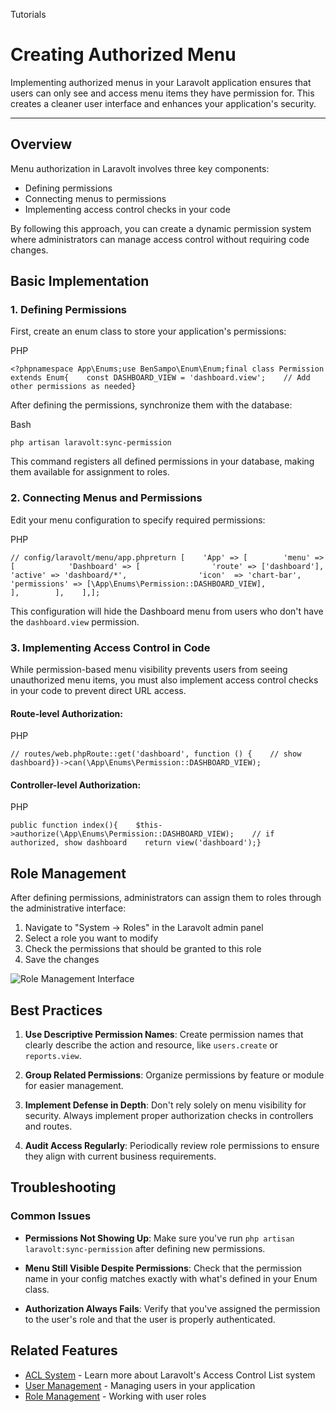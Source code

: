 Tutorials

Creating Authorized Menu
========================

Implementing authorized menus in your Laravolt application ensures that users can only see and access menu items they have permission for. This creates a cleaner user interface and enhances your application's security.

* * *

Overview
--------

Menu authorization in Laravolt involves three key components:

*   Defining permissions
*   Connecting menus to permissions
*   Implementing access control checks in your code

By following this approach, you can create a dynamic permission system where administrators can manage access control without requiring code changes.

Basic Implementation
--------------------

### 1\. Defining Permissions

First, create an enum class to store your application's permissions:

PHP

    <?phpnamespace App\Enums;use BenSampo\Enum\Enum;final class Permission extends Enum{    const DASHBOARD_VIEW = 'dashboard.view';    // Add other permissions as needed}

After defining the permissions, synchronize them with the database:

Bash

    php artisan laravolt:sync-permission

This command registers all defined permissions in your database, making them available for assignment to roles.

### 2\. Connecting Menus and Permissions

Edit your menu configuration to specify required permissions:

PHP

    // config/laravolt/menu/app.phpreturn [    'App' => [        'menu' => [            'Dashboard' => [                'route' => ['dashboard'],                'active' => 'dashboard/*',                'icon'  => 'chart-bar',                'permissions' => [\App\Enums\Permission::DASHBOARD_VIEW],            ],        ],    ],];

This configuration will hide the Dashboard menu from users who don't have the `dashboard.view` permission.

### 3\. Implementing Access Control in Code

While permission-based menu visibility prevents users from seeing unauthorized menu items, you must also implement access control checks in your code to prevent direct URL access.

#### Route-level Authorization:

PHP

    // routes/web.phpRoute::get('dashboard', function () {    // show dashboard})->can(\App\Enums\Permission::DASHBOARD_VIEW);

#### Controller-level Authorization:

PHP

    public function index(){    $this->authorize(\App\Enums\Permission::DASHBOARD_VIEW);    // if authorized, show dashboard    return view('dashboard');}

Role Management
---------------

After defining permissions, administrators can assign them to roles through the administrative interface:

1.  Navigate to "System -> Roles" in the Laravolt admin panel
2.  Select a role you want to modify
3.  Check the permissions that should be granted to this role
4.  Save the changes

![Role Management Interface](https://cdn.statically.io/gh/laravolt/storage/master/2021/10/image-20211006065105036-LkFi8U.png)

Best Practices
--------------

1.  **Use Descriptive Permission Names**: Create permission names that clearly describe the action and resource, like `users.create` or `reports.view`.
    
2.  **Group Related Permissions**: Organize permissions by feature or module for easier management.
    
3.  **Implement Defense in Depth**: Don't rely solely on menu visibility for security. Always implement proper authorization checks in controllers and routes.
    
4.  **Audit Access Regularly**: Periodically review role permissions to ensure they align with current business requirements.
    

Troubleshooting
---------------

### Common Issues

*   **Permissions Not Showing Up**: Make sure you've run `php artisan laravolt:sync-permission` after defining new permissions.
    
*   **Menu Still Visible Despite Permissions**: Check that the permission name in your config matches exactly with what's defined in your Enum class.
    
*   **Authorization Always Fails**: Verify that you've assigned the permission to the user's role and that the user is properly authenticated.
    

Related Features
----------------

*   [ACL System](/v6/acl) - Learn more about Laravolt's Access Control List system
*   [User Management](/v6/users) - Managing users in your application
*   [Role Management](/v6/roles) - Working with user roles